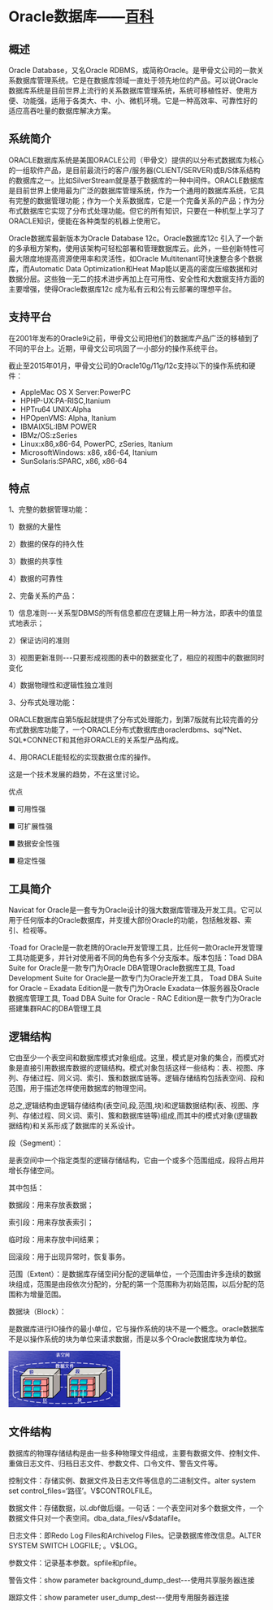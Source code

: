 # Oracle数据库——[百科](https://baike.baidu.com/item/Oracle%E6%95%B0%E6%8D%AE%E5%BA%93/3710800?fr=aladdin)

## 概述

Oracle Database，又名Oracle RDBMS，或简称Oracle。是甲骨文公司的一款关系数据库管理系统。它是在数据库领域一直处于领先地位的产品。可以说Oracle数据库系统是目前世界上流行的关系数据库管理系统，系统可移植性好、使用方便、功能强，适用于各类大、中、小、微机环境。它是一种高效率、可靠性好的 适应高吞吐量的数据库解决方案。

## 系统简介

ORACLE数据库系统是美国ORACLE公司（甲骨文）提供的以分布式数据库为核心的一组软件产品，是目前最流行的客户/服务器\(CLIENT/SERVER\)或B/S体系结构的数据库之一。比如SilverStream就是基于数据库的一种中间件。ORACLE数据库是目前世界上使用最为广泛的数据库管理系统，作为一个通用的数据库系统，它具有完整的数据管理功能；作为一个关系数据库，它是一个完备关系的产品；作为分布式数据库它实现了分布式处理功能。但它的所有知识，只要在一种机型上学习了ORACLE知识，便能在各种类型的机器上使用它。

Oracle数据库最新版本为Oracle Database 12c。Oracle数据库12c 引入了一个新的多承租方架构，使用该架构可轻松部署和管理数据库云。此外，一些创新特性可最大限度地提高资源使用率和灵活性，如Oracle Multitenant可快速整合多个数据库，而Automatic Data Optimization和Heat Map能以更高的密度压缩数据和对数据分层。这些独一无二的技术进步再加上在可用性、安全性和大数据支持方面的主要增强，使得Oracle数据库12c 成为私有云和公有云部署的理想平台。

## 支持平台

在2001年发布的Oracle9i之前，甲骨文公司把他们的数据库产品广泛的移植到了不同的平台上。近期，甲骨文公司巩固了一小部分的操作系统平台。

截止至2015年01月，甲骨文公司的Oracle10g/11g/12c支持以下的操作系统和硬件：

* AppleMac OS X Server:PowerPC
* HPHP-UX:PA-RISC,Itanium
* HPTru64 UNIX:Alpha
* HPOpenVMS: Alpha, Itanium
* IBMAIX5L:IBM POWER
* IBMz/OS:zSeries
* Linux:x86,x86-64, PowerPC, zSeries, Itanium
* MicrosoftWindows: x86, x86-64, Itanium
* SunSolaris:SPARC, x86, x86-64

## 特点

1、完整的数据管理功能：

1）数据的大量性

2）数据的保存的持久性

3）数据的共享性

4）数据的可靠性

2、完备关系的产品：

1）信息准则---关系型DBMS的所有信息都应在逻辑上用一种方法，即表中的值显式地表示；

2）保证访问的准则

3）视图更新准则---只要形成视图的表中的数据变化了，相应的视图中的数据同时变化

4）数据物理性和逻辑性独立准则

3、分布式处理功能：

ORACLE数据库自第5版起就提供了分布式处理能力，到第7版就有比较完善的分布式数据库功能了，一个ORACLE分布式数据库由oraclerdbms、sql\*Net、SQL\*CONNECT和其他非ORACLE的关系型产品构成。

4、用ORACLE能轻松的实现数据仓库的操作。

这是一个技术发展的趋势，不在这里讨论。

优点

■ 可用性强

■ 可扩展性强

■ 数据安全性强

■ 稳定性强

## 工具简介

Navicat for Oracle是一套专为Oracle设计的强大数据库管理及开发工具。它可以用于任何版本的Oracle数据库，并支援大部份Oracle的功能，包括触发器、索引、检视等。

·Toad for Oracle是一款老牌的Oracle开发管理工具，比任何一款Oracle开发管理工具功能更多，并针对使用者不同的角色有多个分支版本。版本包括：Toad DBA Suite for Oracle是一款专门为Oracle DBA管理Oracle数据库工具, Toad Development Suite for Oracle是一款专门为Oracle开发工具， Toad DBA Suite for Oracle – Exadata Edition是一款专门为Oracle Exadata一体服务器及Oracle数据库管理工具, Toad DBA Suite for Oracle - RAC Edition是一款专门为Oracle搭建集群RAC的DBA管理工具

## 逻辑结构

它由至少一个表空间和数据库模式对象组成。这里，模式是对象的集合，而模式对象是直接引用数据库数据的逻辑结构。模式对象包括这样一些结构：表、视图、序列、存储过程、同义词、索引、簇和数据库链等。逻辑存储结构包括表空间、段和范围，用于描述怎样使用数据库的物理空间。

总之,逻辑结构由逻辑存储结构\(表空间,段,范围,块\)和逻辑数据结构\(表、视图、序列、存储过程、同义词、索引、簇和数据库链等\)组成,而其中的模式对象\(逻辑数据结构\)和关系形成了数据库的关系设计。

段（Segment）：

是表空间中一个指定类型的逻辑存储结构，它由一个或多个范围组成，段将占用并增长存储空间。

其中包括：

数据段：用来存放表数据；

索引段：用来存放表索引；

临时段：用来存放中间结果；

回滚段：用于出现异常时，恢复事务。

范围（Extent）：是数据库存储空间分配的逻辑单位，一个范围由许多连续的数据块组成，范围是由段依次分配的，分配的第一个范围称为初始范围，以后分配的范围称为增量范围。

数据块（Block）：

是数据库进行IO操作的最小单位，它与操作系统的块不是一个概念。oracle数据库不是以操作系统的块为单位来请求数据，而是以多个Oracle数据库块为单位。

![](/assets/import-oracle-01.png)

## 文件结构

数据库的物理存储结构是由一些多种物理文件组成，主要有数据文件、控制文件、重做日志文件、归档日志文件、参数文件、口令文件、警告文件等。

控制文件：存储实例、数据文件及日志文件等信息的二进制文件。alter system set control\_files=‘路径’。V$CONTROLFILE。

数据文件：存储数据，以.dbf做后缀。一句话：一个表空间对多个数据文件，一个数据文件只对一个表空间。dba\_data\_files/v$datafile。

日志文件：即Redo Log Files和Archivelog Files。记录数据库修改信息。ALTER SYSTEM SWITCH LOGFILE; 。V$LOG。

参数文件：记录基本参数。spfile和pfile。

警告文件：show parameter background\_dump\_dest---使用共享服务器连接

跟踪文件：show parameter user\_dump\_dest---使用专用服务器连接

